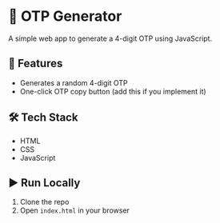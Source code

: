 # 🔐 OTP Generator

A simple web app to generate a 4-digit OTP using JavaScript.

## 🚀 Features
- Generates a random 4-digit OTP
- One-click OTP copy button (add this if you implement it)

## 🛠 Tech Stack
- HTML
- CSS
- JavaScript


## ▶️ Run Locally
1. Clone the repo
2. Open `index.html` in your browser
